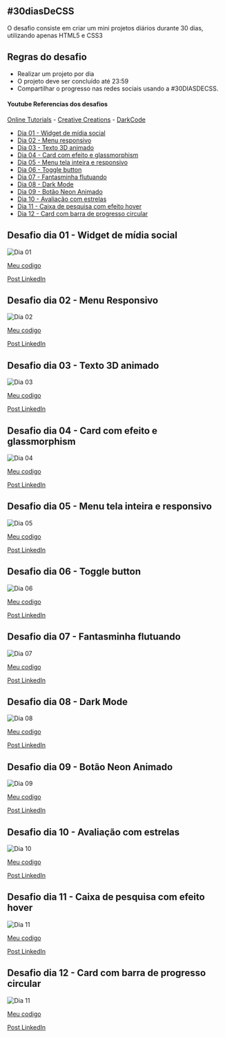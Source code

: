 ## #30diasDeCSS

 O desafio consiste em criar um mini projetos diários durante 30 dias, utilizando apenas HTML5 e CSS3

## Regras do desafio

* Realizar um projeto por dia
* O projeto deve ser concluído até 23:59
* Compartilhar o progresso nas redes sociais usando a #30DIASDECSS.



#### Youtube Referencias dos desafios
[Online Tutorials](https://www.youtube.com/channel/UCbwXnUipZsLfUckBPsC7Jog) - 
[Creative Creations](https://www.youtube.com/channel/UCOKmVksbzoKJKmtu7rlEM1A) - 
[DarkCode](https://www.youtube.com/channel/UCD3KVjbb7aq2OiOffuungzw)



* [Dia 01 - Widget de mídia social](#id01)
* [Dia 02 - Menu responsivo](#id02)
* [Dia 03 - Texto 3D animado](#id03)
* [Dia 04 - Card com efeito e glassmorphism](#id04)
* [Dia 05 - Menu tela inteira e responsivo](#id05)
* [Dia 06 - Toggle button](#id06)
* [Dia 07 - Fantasminha flutuando](#id07)
* [Dia 08 - Dark Mode](#id08)
* [Dia 09 - Botão Neon Animado](#id09)
* [Dia 10 - Avaliação com estrelas](#id10)
* [Dia 11 - Caixa de pesquisa com efeito hover](#id11)
* [Dia 12 - Card com barra de progresso circular](#id12)



##  Desafio dia 01 - Widget de mídia social <a name="id01"></a>
![Dia 01](https://github.com/SilvioDiasJr/desafio-30diasdecss/blob/master/Desafios/Dia%2001/widget-media-social.gif)


[Meu codigo](https://github.com/SilvioDiasJr/desafio-30diasdecss/tree/master/Desafios/Dia%2001)


[Post LinkedIn](https://www.linkedin.com/feed/update/urn:li:activity:6762568415031922688/) 


##  Desafio dia 02 - Menu Responsivo <a name="id02"></a>
![Dia 02](https://github.com/SilvioDiasJr/desafio-30diasdecss/blob/master/Desafios/Dia%2002/menu-responsivo.gif)


[Meu codigo](https://github.com/SilvioDiasJr/desafio-30diasdecss/tree/master/Desafios/Dia%2002)


[Post LinkedIn](https://www.linkedin.com/feed/update/urn:li:activity:6762848236718833664/) 


##  Desafio dia 03 - Texto 3D animado<a name="id03"></a>
![Dia 03](https://github.com/SilvioDiasJr/desafio-30diasdecss/blob/master/Desafios/Dia%2003/texto-animado.gif)


[Meu codigo](https://github.com/SilvioDiasJr/desafio-30diasdecss/tree/master/Desafios/Dia%2003)


[Post LinkedIn](https://www.linkedin.com/feed/update/urn:li:activity:6763197776223338496/) 


##  Desafio dia 04 - Card com efeito e glassmorphism<a name="id04"></a>
![Dia 04](https://github.com/SilvioDiasJr/desafio-30diasdecss/blob/master/Desafios/Dia%2004/card%20e%20glassmorphism.gif)


[Meu codigo](https://github.com/SilvioDiasJr/desafio-30diasdecss/tree/master/Desafios/Dia%2004)


[Post LinkedIn](https://www.linkedin.com/feed/update/urn:li:activity:6763565759630192640/) 


##  Desafio dia 05 - Menu tela inteira e responsivo<a name="id05"></a>
![Dia 05](https://github.com/SilvioDiasJr/desafio-30diasdecss/blob/master/Desafios/Dia%2005/menu-tela-inteira.gif)


[Meu codigo](https://github.com/SilvioDiasJr/desafio-30diasdecss/tree/master/Desafios/Dia%2005)


[Post LinkedIn](https://www.linkedin.com/posts/silviodiasjr_30diasdecss-activity-6764013552417173504-_PFz) 


##  Desafio dia 06 - Toggle button<a name="id06"></a>
![Dia 06](https://github.com/SilvioDiasJr/desafio-30diasdecss/blob/master/Desafios/Dia%2006/checkbox-animado.gif)


[Meu codigo](https://github.com/SilvioDiasJr/desafio-30diasdecss/tree/master/Desafios/Dia%2006)


[Post LinkedIn](https://www.linkedin.com/feed/update/urn:li:activity:6764312795648401409/) 


##  Desafio dia 07 - Fantasminha flutuando<a name="id07"></a>
![Dia 07](https://github.com/SilvioDiasJr/desafio-30diasdecss/blob/master/Desafios/Dia%2007/ghost-floating.gif)


[Meu codigo](https://github.com/SilvioDiasJr/desafio-30diasdecss/tree/master/Desafios/Dia%2007)


[Post LinkedIn](https://www.linkedin.com/feed/update/urn:li:activity:6764664161340284928/) 


##  Desafio dia 08 - Dark Mode<a name="id08"></a>
![Dia 08](https://github.com/SilvioDiasJr/desafio-30diasdecss/blob/master/Desafios/Dia%2008/dark-mode.gif)


[Meu codigo](https://github.com/SilvioDiasJr/desafio-30diasdecss/tree/master/Desafios/Dia%2008)


[Post LinkedIn](https://www.linkedin.com/feed/update/urn:li:activity:6765034201214394368/) 


##  Desafio dia 09 - Botão Neon Animado<a name="id09"></a>
![Dia 09](https://github.com/SilvioDiasJr/desafio-30diasdecss/blob/master/Desafios/Dia%2009/botao-neon-animado.gif)


[Meu codigo](https://github.com/SilvioDiasJr/desafio-30diasdecss/tree/master/Desafios/Dia%2009)


[Post LinkedIn](https://www.linkedin.com/posts/silviodiasjr_30diasdecss-activity-6765389727425150976-o64s/) 


##  Desafio dia 10 - Avaliação com estrelas<a name="id10"></a>
![Dia 10](https://github.com/SilvioDiasJr/desafio-30diasdecss/blob/master/Desafios/Dia%2010/avalia%C3%A7%C3%A3o-estrelas.gif)


[Meu codigo](https://github.com/SilvioDiasJr/desafio-30diasdecss/tree/master/Desafios/Dia%2010)


[Post LinkedIn](https://www.linkedin.com/feed/update/urn:li:activity:6765731330719272960/) 


##  Desafio dia 11 - Caixa de pesquisa com efeito hover<a name="id11"></a>
![Dia 11](https://github.com/SilvioDiasJr/desafio-30diasdecss/blob/master/Desafios/Dia%2011/search.gif)


[Meu codigo](https://github.com/SilvioDiasJr/desafio-30diasdecss/tree/master/Desafios/Dia%2011)


[Post LinkedIn](https://www.linkedin.com/feed/update/urn:li:activity:6766143663895519232/) 


##  Desafio dia 12 - Card com barra de progresso circular<a name="id12"></a>
![Dia 11](https://github.com/SilvioDiasJr/desafio-30diasdecss/blob/master/Desafios/Dia%2012/circular-progress-bar.gif)


[Meu codigo](https://github.com/SilvioDiasJr/desafio-30diasdecss/tree/master/Desafios/Dia%2012)


[Post LinkedIn](https://www.linkedin.com/feed/update/urn:li:activity:6766504335967825920/) 

